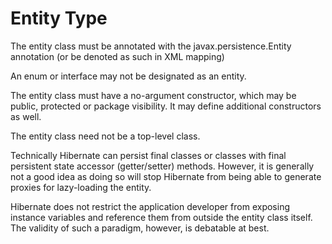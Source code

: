 # Entity Type

The entity class must be annotated with the javax.persistence.Entity annotation (or be denoted as such in XML mapping)

An enum or interface may not be designated as an entity.

The entity class must have a no-argument constructor, which may be public, protected or package visibility. 
It may define additional constructors as well.

The entity class need not be a top-level class.

Technically Hibernate can persist final classes or classes with final persistent state accessor (getter/setter) methods. 
However, it is generally not a good idea as doing so will stop Hibernate from being able to generate proxies for lazy-loading the entity.

Hibernate does not restrict the application developer from exposing instance variables and reference them from outside 
the entity class itself. The validity of such a paradigm, however, is debatable at best.

